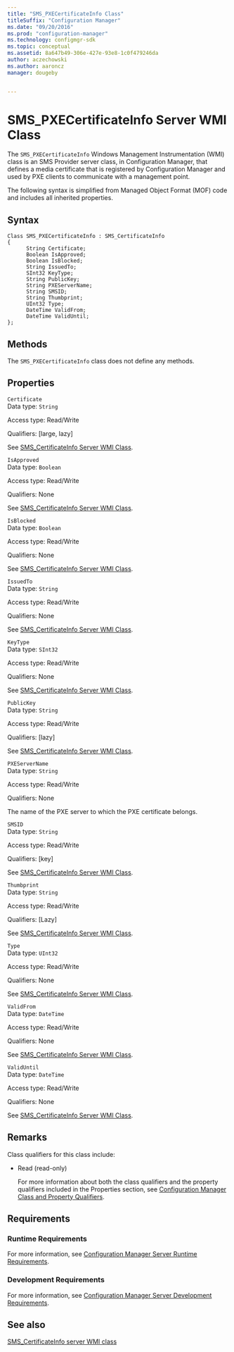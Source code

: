 ```yaml
---
title: "SMS_PXECertificateInfo Class"
titleSuffix: "Configuration Manager"
ms.date: "09/20/2016"
ms.prod: "configuration-manager"
ms.technology: configmgr-sdk
ms.topic: conceptual
ms.assetid: 8a647b49-306e-427e-93e8-1c0f479246da
author: aczechowski
ms.author: aaroncz
manager: dougeby


---
```

# SMS_PXECertificateInfo Server WMI Class
The `SMS_PXECertificateInfo` Windows Management Instrumentation (WMI) class is an SMS Provider server class, in Configuration Manager, that defines a media certificate that is registered by Configuration Manager and used by PXE clients to communicate with a management point.  

 The following syntax is simplified from Managed Object Format (MOF) code and includes all inherited properties.  

## Syntax  

```  
Class SMS_PXECertificateInfo : SMS_CertificateInfo  
{  
      String Certificate;  
      Boolean IsApproved;  
      Boolean IsBlocked;  
      String IssuedTo;  
      SInt32 KeyType;  
      String PublicKey;  
      String PXEServerName;  
      String SMSID;  
      String Thumbprint;  
      UInt32 Type;  
      DateTime ValidFrom;  
      DateTime ValidUntil;  
};  
```  

## Methods  
 The `SMS_PXECertificateInfo` class does not define any methods.  

## Properties  
 `Certificate`  
 Data type: `String`  

 Access type: Read/Write  

 Qualifiers: [large, lazy]  

 See [SMS_CertificateInfo Server WMI Class](../../../develop/reference/osd/sms_certificateinfo-server-wmi-class.md).  

 `IsApproved`  
 Data type: `Boolean`  

 Access type: Read/Write  

 Qualifiers: None  

 See [SMS_CertificateInfo Server WMI Class](../../../develop/reference/osd/sms_certificateinfo-server-wmi-class.md).  

 `IsBlocked`  
 Data type: `Boolean`  

 Access type: Read/Write  

 Qualifiers: None  

 See [SMS_CertificateInfo Server WMI Class](../../../develop/reference/osd/sms_certificateinfo-server-wmi-class.md).  

 `IssuedTo`  
 Data type: `String`  

 Access type: Read/Write  

 Qualifiers: None  

 See [SMS_CertificateInfo Server WMI Class](../../../develop/reference/osd/sms_certificateinfo-server-wmi-class.md).  

 `KeyType`  
 Data type: `SInt32`  

 Access type: Read/Write  

 Qualifiers: None  

 See [SMS_CertificateInfo Server WMI Class](../../../develop/reference/osd/sms_certificateinfo-server-wmi-class.md).  

 `PublicKey`  
 Data type: `String`  

 Access type: Read/Write  

 Qualifiers: [lazy]  

 See [SMS_CertificateInfo Server WMI Class](../../../develop/reference/osd/sms_certificateinfo-server-wmi-class.md).  

 `PXEServerName`  
 Data type: `String`  

 Access type: Read/Write  

 Qualifiers: None  

 The name of the PXE server to which the PXE certificate belongs.  

 `SMSID`  
 Data type: `String`  

 Access type: Read/Write  

 Qualifiers: [key]  

 See [SMS_CertificateInfo Server WMI Class](../../../develop/reference/osd/sms_certificateinfo-server-wmi-class.md).  

 `Thumbprint`  
 Data type: `String`  

 Access type: Read/Write  

 Qualifiers: [Lazy]  

 See [SMS_CertificateInfo Server WMI Class](../../../develop/reference/osd/sms_certificateinfo-server-wmi-class.md).  

 `Type`  
 Data type: `UInt32`  

 Access type: Read/Write  

 Qualifiers: None  

 See [SMS_CertificateInfo Server WMI Class](../../../develop/reference/osd/sms_certificateinfo-server-wmi-class.md).  

 `ValidFrom`  
 Data type: `DateTime`  

 Access type: Read/Write  

 Qualifiers: None  

 See [SMS_CertificateInfo Server WMI Class](../../../develop/reference/osd/sms_certificateinfo-server-wmi-class.md).  

 `ValidUntil`  
 Data type: `DateTime`  

 Access type: Read/Write  

 Qualifiers: None  

 See [SMS_CertificateInfo Server WMI Class](../../../develop/reference/osd/sms_certificateinfo-server-wmi-class.md).  

## Remarks  
 Class qualifiers for this class include:  

- Read (read-only)  

  For more information about both the class qualifiers and the property qualifiers included in the Properties section, see [Configuration Manager Class and Property Qualifiers](../../../develop/reference/misc/class-and-property-qualifiers.md).  

## Requirements  

### Runtime Requirements  
 For more information, see [Configuration Manager Server Runtime Requirements](../../../develop/core/reqs/server-runtime-requirements.md).  

### Development Requirements  
 For more information, see [Configuration Manager Server Development Requirements](../../../develop/core/reqs/server-development-requirements.md).  

## See also

[SMS_CertificateInfo server WMI class](/sccm/develop/reference/osd/sms_certificateinfo-server-wmi-class)
